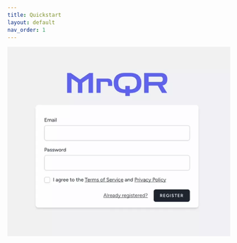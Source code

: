 ```yaml
---
title: Quickstart
layout: default
nav_order: 1
---
```


![Registration form](/assets/images/register.webp "Registration form")
